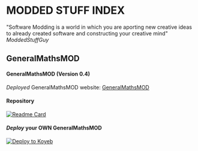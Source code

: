 # MODDED STUFF INDEX
"Software Modding is a world in which you are aporting new creative ideas to already created software and constructing your creative mind"
*ModdedStuffGuy*

## GeneralMathsMOD
#### **GeneralMathsMOD** (Version 0.4) 
*Deployed* GeneralMathsMOD website: [GeneralMathsMOD](https://generalm4ths.peroorep.repl.co/)
#### Repository
[![Readme Card](https://github-readme-stats.vercel.app/api/pin/?username=moddedstuffguy&repo=GeneralMathsMOD&theme=synthwave)](https://github.com/moddedstuffguy/GeneralMathsMOD)
#### *Deploy* your OWN GeneralMathsMOD
[![Deploy to Koyeb](https://www.koyeb.com/static/images/deploy/button.svg)](https://app.koyeb.com/deploy?type=git&frepository=github.com/moddedstuffguy/GeneralMathsMOD)
